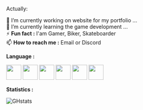 Actually:

🔭 I’m currently working on website for my portfolio ...  
🌱 I’m currently learning the game development ...  
⚡ **Fun fact :** I'am Gamer, Biker, Skateboarder  
📫 **How to reach me :** Email or Discord  

**Language :**

<img src="https://cdn.jsdelivr.net/gh/devicons/devicon@latest/icons/visualstudio/visualstudio-original.svg" height="40" width="40"/>  <img src="https://cdn.jsdelivr.net/gh/devicons/devicon@latest/icons/vscode/vscode-original.svg" height="40" width="40"/>  <img src="https://cdn.jsdelivr.net/gh/devicons/devicon@latest/icons/unity/unity-original.svg" height="40" width="40"/>  <img src="https://cdn.jsdelivr.net/gh/devicons/devicon@latest/icons/blender/blender-original.svg" height="40" width="40"/>  <img src="https://cdn.jsdelivr.net/gh/devicons/devicon@latest/icons/trello/trello-original.svg" height="40" width="40"/>  <img src="https://cdn.jsdelivr.net/gh/devicons/devicon@latest/icons/tortoisegit/tortoisegit-original.svg" height="40" width="40"/>

**Statistics :**

![GHstats](https://github-readme-stats.vercel.app/api?username=Noolexx&show_icons=true)


<!---
Noolexx/Noolexx is a ✨ special ✨ repository because its `README.md` (this file) appears on your GitHub profile.
You can click the Preview link to take a look at your changes.
--->
